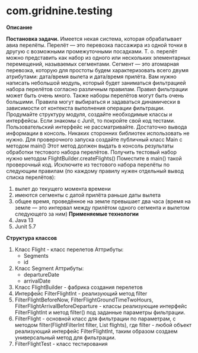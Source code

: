 # com.gridnine.testing
**Описание**

**Постановка задачи.**
Имеется некая система, которая обрабатывает авиа перелёты. Перелёт — это перевозка пассажира из одной точки в другую с возможными промежуточными посадками. Т. о. перелёт можно представить как набор из одного или нескольких элементарных перемещений, называемых сегментами. Сегмент — это атомарная перевозка, которую для простоты будем характеризовать всего двумя атрибутами: дата/время вылета и дата/время прилёта.
Вам нужно написать небольшой модуль, который будет заниматься фильтрацией набора перелётов согласно различным правилам. Правил фильтрации может быть очень много. Также наборы перелётов могут быть очень большими. Правила могут выбираться и задаваться динамически в зависимости от контекста выполнения операции фильтрации.
Продумайте структуру модуля, создайте необходимые классы и интерфейсы. Если знакомы с Junit, то покройте свой код тестами. Пользовательский интерфейс не рассматривайте. Достаточно вывода информации в консоль. Никаких сторонних библиотек использовать не нужно.
Для проверочного запуска создайте публичный класс Main c методом main() Этот метод должен выдать в консоль результаты обработки тестового набора перелётов. Получить тестовый набор нужно методом FlightBuilder.createFlights()
Поместите в main() такой проверочный код. Исключите из тестового набора перелёты по следующим правилам (по каждому правилу нужен отдельный вывод списка перелётов):
1.	вылет до текущего момента времени
2.	имеются сегменты с датой прилёта раньше даты вылета
3.	общее время, проведённое на земле превышает два часа (время на земле — это интервал между прилётом одного сегмента и вылетом следующего за ним)
**Применяемые технологии**
1. Java 13
2. Junit 5.7

**Структура классов**
1. Класс Flight - класс перелетов
    Аттрибуты:
    - Segments
    - id
2. Класс Segment
    Аттрибуты:
    - departureDate
    - arrivalDate
3. Класс FlightBuilder - фабрика создания перелетов 
4. Интерфейс FilterFlightInt - реализующий метод filter
5. FilterFlightBeforeNow, FilterFlightGroundTimeTwoHours, FilterFlightArrivalBeforeDeparture - классы реализующие интерфейс FilterFlightInt и метод filter() под заданные параметры фильтрации.
6. FilterFlight - основной класс для фильтрации по параметрам, с методом filter(FlightFilterInt filter, List<Flights> flights), где filter - любой объект реализующий интерфейс FilterFlightInt, таким образом создаем универсальный метод для фильтрации.
7. FilterFlightTest - класс тестирования
